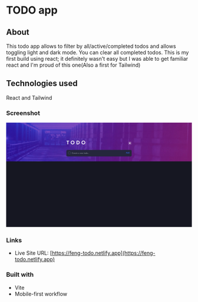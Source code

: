 # TODO app

## About

This todo app allows to filter by all/active/completed todos and allows toggling light and dark mode. You can clear all completed todos. This is my first build using react; it definitely wasn't easy but I was able to get familiar react and I'm proud of this one(Also a first for Tailwind)

## Technologies used

React and Tailwind

### Screenshot

![Screenshot](Screenshot.png)

### Links

- Live Site URL: [https://feng-todo.netlify.app](https://feng-todo.netlify.app)

### Built with
 
- Vite
- Mobile-first workflow
